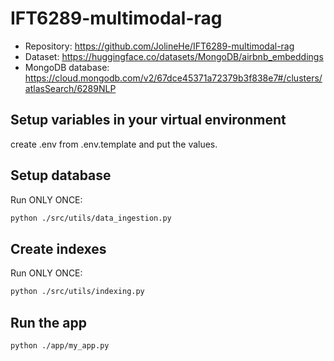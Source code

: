 # IFT6289-multimodal-rag
- Repository: https://github.com/JolineHe/IFT6289-multimodal-rag
- Dataset: https://huggingface.co/datasets/MongoDB/airbnb_embeddings
- MongoDB database: https://cloud.mongodb.com/v2/67dce45371a72379b3f838e7#/clusters/atlasSearch/6289NLP

## Setup variables in your virtual environment
create .env from .env.template and put the values.

## Setup database
Run ONLY ONCE:
```bash
python ./src/utils/data_ingestion.py
```
## Create indexes
Run ONLY ONCE:
```bash
python ./src/utils/indexing.py
```

## Run the app
```bash
python ./app/my_app.py
```